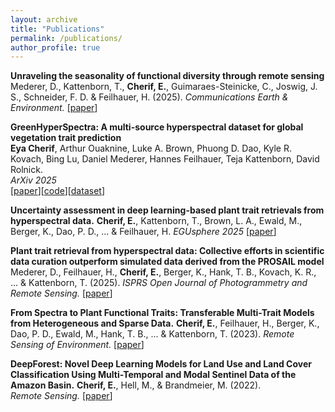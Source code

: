 ```yaml
---
layout: archive
title: "Publications"
permalink: /publications/
author_profile: true
---
```


**Unraveling the seasonality of functional diversity through remote sensing**
Mederer, D., Kattenborn, T., **Cherif, E.**, Guimaraes-Steinicke, C., Joswig, J. S., Schneider, F. D. & Feilhauer, H. (2025).
*Communications Earth & Environment.*
[[paper](https://www.nature.com/articles/s43247-025-02646-x)]

**GreenHyperSpectra: A multi-source hyperspectral dataset for global vegetation trait prediction**  
**Eya Cherif**, Arthur Ouaknine, Luke A. Brown, Phuong D. Dao, Kyle R. Kovach, Bing Lu, Daniel Mederer, Hannes Feilhauer, Teja Kattenborn, David Rolnick.  
*ArXiv 2025*  
[[paper](https://arxiv.org/abs/2507.06806)][[code](https://github.com/echerif18/HyspectraSSL)][[dataset](https://huggingface.co/datasets/Avatarr05/GreenHyperSpectra)]

**Uncertainty assessment in deep learning-based plant trait retrievals from hyperspectral data.** 
**Cherif, E.**, Kattenborn, T., Brown, L. A., Ewald, M., Berger, K., Dao, P. D., ... & Feilhauer, H.
*EGUsphere 2025*
[[paper](https://egusphere.copernicus.org/preprints/2025/egusphere-2025-1284/)]

**Plant trait retrieval from hyperspectral data: Collective efforts in scientific data curation outperform simulated data derived from the PROSAIL model** 
Mederer, D., Feilhauer, H., **Cherif, E.**, Berger, K., Hank, T. B., Kovach, K. R., ... & Kattenborn, T. (2025). 
*ISPRS Open Journal of Photogrammetry and Remote Sensing.*
[[paper](https://www.sciencedirect.com/science/article/pii/S2667393224000243)]

**From Spectra to Plant Functional Traits: Transferable Multi-Trait Models from Heterogeneous and Sparse Data.**
**Cherif, E.**, Feilhauer, H., Berger, K., Dao, P. D., Ewald, M., Hank, T. B., ... & Kattenborn, T. (2023). 
*Remote Sensing of Environment.*
[[paper](https://www.sciencedirect.com/science/article/abs/pii/S0034425723001311)]

**DeepForest: Novel Deep Learning Models for Land Use and Land Cover Classification Using Multi-Temporal and Modal Sentinel Data of the Amazon Basin.**
**Cherif, E.**, Hell, M., & Brandmeier, M. (2022).  
*Remote Sensing.*
[[paper](https://www.mdpi.com/2072-4292/14/19/5000)]
